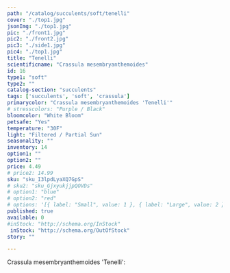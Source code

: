 ```yaml
---
path: "/catalog/succulents/soft/tenelli"
cover: "./top1.jpg"
jsonImg: "./top1.jpg"
pic: "./front1.jpg"
pic2: "./front2.jpg"
pic3: "./side1.jpg"
pic4: "./top1.jpg"
title: "Tenelli"
scientificname: "Crassula mesembryanthemoides"
id: 16
type1: "soft"
type2: ""
catalog-section: "succulents"
tags: ['succulents', 'soft', 'crassula']
primarycolor: "Crassula mesembryanthemoides 'Tenelli'"
# stresscolors: "Purple / Black"
bloomcolor: "White Bloom"
petsafe: "Yes"
temperature: "30F"
light: "Filtered / Partial Sun"
seasonality: ""
inventory: 14
option1: ""
option2: ""
price: 4.49
# price2: 14.99
sku: "sku_I3lpdLyaXQ7GpS"
# sku2: "sku_GjxyukjjpQOVDs"
# option1: "blue"
# option2: "red"
# options: '[{ label: "Small", value: 1 }, { label: "Large", value: 2 }]'
published: true
available: 0
#inStock: "http://schema.org/InStock"
 inStock: "http://schema.org/OutOfStock"
story: ""

---
```


Crassula mesembryanthemoides 'Tenelli': 